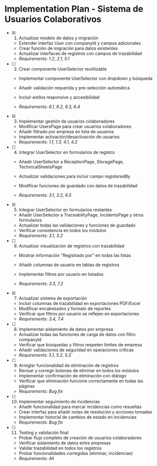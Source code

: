 # Implementation Plan - Sistema de Usuarios Colaborativos

- [x] 1. Actualizar modelo de datos y migración


  - Extender interfaz User con companyId y campos adicionales
  - Crear función de migración para datos existentes
  - Actualizar interfaces de registros con campos de trazabilidad
  - _Requirements: 1.2, 2.1, 5.1_



- [ ] 2. Crear componente UserSelector reutilizable
  - Implementar componente UserSelector con dropdown y búsqueda
  - Añadir validación requerida y pre-selección automática


  - Incluir estilos responsive y accesibilidad
  - _Requirements: 6.1, 6.2, 6.3, 6.4_

- [x] 3. Implementar gestión de usuarios colaboradores


  - Modificar UsersPage para crear usuarios colaboradores
  - Añadir filtrado por empresa en lista de usuarios
  - Implementar activación/desactivación de usuarios
  - _Requirements: 1.1, 1.3, 4.1, 4.2_



- [ ] 4. Integrar UserSelector en formularios de registro
  - Añadir UserSelector a ReceptionPage, StoragePage, TechnicalSheetsPage
  - Actualizar validaciones para incluir campo registeredBy


  - Modificar funciones de guardado con datos de trazabilidad
  - _Requirements: 3.1, 3.2, 6.5_

- [x] 5. Integrar UserSelector en formularios restantes


  - Añadir UserSelector a TraceabilityPage, IncidentsPage y otros formularios
  - Actualizar todas las validaciones y funciones de guardado
  - Verificar consistencia en todos los módulos
  - _Requirements: 3.1, 3.2_



- [ ] 6. Actualizar visualización de registros con trazabilidad
  - Mostrar información "Registrado por" en todas las listas
  - Añadir columnas de usuario en tablas de registros


  - Implementar filtros por usuario en listados
  - _Requirements: 3.3, 7.2_

- [x] 7. Actualizar sistema de exportación


  - Incluir columnas de trazabilidad en exportaciones PDF/Excel
  - Modificar encabezados y formato de reportes
  - Verificar que filtros por usuario se reflejen en exportaciones
  - _Requirements: 3.4, 7.4_




- [ ] 8. Implementar aislamiento de datos por empresa
  - Actualizar todas las funciones de carga de datos con filtro companyId
  - Verificar que búsquedas y filtros respeten límites de empresa
  - Añadir validaciones de seguridad en operaciones críticas
  - _Requirements: 5.1, 5.2, 5.3_

- [ ] 9. Arreglar funcionalidad de eliminación de registros
  - Revisar y corregir botones de eliminar en todos los módulos
  - Implementar confirmación de eliminación con diálogo
  - Verificar que eliminación funcione correctamente en todas las páginas
  - _Requirements: Bug fix_

- [ ] 10. Implementar seguimiento de incidencias
  - Añadir funcionalidad para marcar incidencias como resueltas
  - Crear interfaz para añadir notas de resolución y acciones tomadas
  - Implementar historial de cambios de estado en incidencias
  - _Requirements: Bug fix_

- [ ] 11. Testing y validación final
  - Probar flujo completo de creación de usuarios colaboradores
  - Verificar aislamiento de datos entre empresas
  - Validar trazabilidad en todos los registros
  - Probar funcionalidades corregidas (eliminar, incidencias)
  - _Requirements: All_